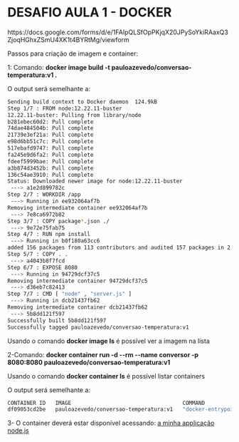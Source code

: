 <h1> DESAFIO AULA 1 - DOCKER </h1>
https://docs.google.com/forms/d/e/1FAIpQLSfOpPKjqX20JPySoYkiRAaxQ3ZjoqHGhxZSmU4XK1t4BYRtMg/viewform
<p></p>
Passos para criação de imagem e container:

1: Comando: <b>docker image build -t pauloazevedo/conversao-temperatura:v1 .</b>

O output será semelhante a:
```bash
Sending build context to Docker daemon  124.9kB
Step 1/7 : FROM node:12.22.11-buster
12.22.11-buster: Pulling from library/node
b281ebec60d2: Pull complete
74dae484504b: Pull complete
21739e3ef21a: Pull complete
e98d6bb51c7c: Pull complete
517ebafd9747: Pull complete
fa245e9d6fa2: Pull complete
fdeef5999bae: Pull complete
a3b874d3452b: Pull complete
136c54ae3910: Pull complete
Status: Downloaded newer image for node:12.22.11-buster
 ---> a1e2d899782c
Step 2/7 : WORKDIR /app
 ---> Running in ee932064af7b
Removing intermediate container ee932064af7b
 ---> 7e8ca6972b82
Step 3/7 : COPY package*.json ./
 ---> 9e72e75fab75
Step 4/7 : RUN npm install
 ---> Running in b0f180a63cc6
added 156 packages from 113 contributors and audited 157 packages in 2.93s
Step 5/7 : COPY . .
 ---> a4043b8f7fcd
Step 6/7 : EXPOSE 8080
 ---> Running in 94729dcf37c5
Removing intermediate container 94729dcf37c5
 ---> d36eb7c82413
Step 7/7 : CMD [ "node" , "server.js" ]
 ---> Running in dcb21437fb62
Removing intermediate container dcb21437fb62
 ---> 5b8dd121f597
Successfully built 5b8dd121f597
Successfully tagged pauloazevedo/conversao-temperatura:v1
```

Usando o comando <b>docker image ls</b> é possível ver a imagem na lista

2-Comando: <b>docker container run -d --rm --name conversor -p 8080:8080 pauloazevedo/conversao-temperatura:v1</b>

Usando o comando <b>docker container ls</b> é possível listar containers

O output será semelhante a:
```bash
CONTAINER ID   IMAGE                                   COMMAND                  CREATED          STATUS         PORTS                                       NAMES
df09053cd2be   pauloazevedo/conversao-temperatura:v1   "docker-entrypoint.s…"   10 seconds ago   Up 9 seconds   0.0.0.0:8080->8080/tcp, :::8080->8080/tcp   conversor
```

3- O container deverá estar disponível acessando: <a href="http://localhost:8080">a minha applicação node.js</a>